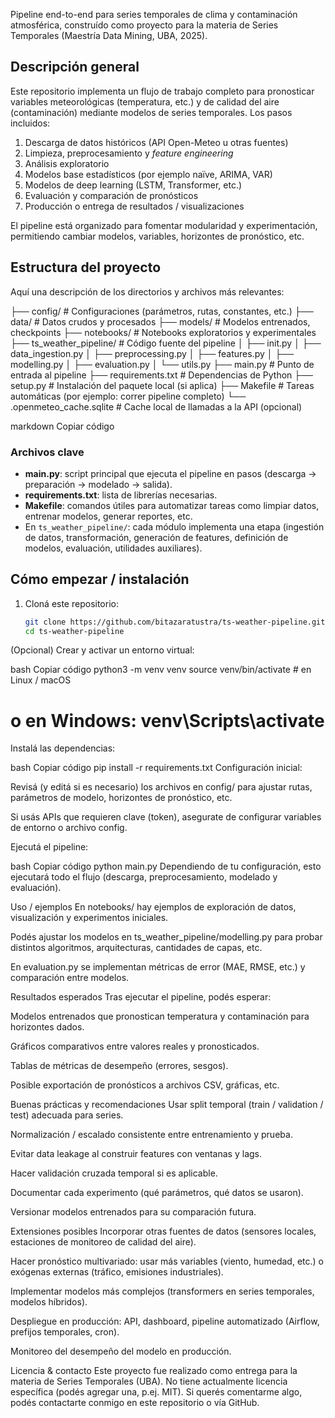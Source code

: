Pipeline end-to-end para series temporales de clima y contaminación atmosférica, construído como proyecto para la materia de Series Temporales (Maestría Data Mining, UBA, 2025).

## Descripción general

Este repositorio implementa un flujo de trabajo completo para pronosticar variables meteorológicas (temperatura, etc.) y de calidad del aire (contaminación) mediante modelos de series temporales. Los pasos incluidos:

1. Descarga de datos históricos (API Open-Meteo u otras fuentes)  
2. Limpieza, preprocesamiento y *feature engineering*  
3. Análisis exploratorio  
4. Modelos base estadísticos (por ejemplo naïve, ARIMA, VAR)  
5. Modelos de deep learning (LSTM, Transformer, etc.)  
6. Evaluación y comparación de pronósticos  
7. Producción o entrega de resultados / visualizaciones  

El pipeline está organizado para fomentar modularidad y experimentación, permitiendo cambiar modelos, variables, horizontes de pronóstico, etc.

## Estructura del proyecto

Aquí una descripción de los directorios y archivos más relevantes:

├── config/ # Configuraciones (parámetros, rutas, constantes, etc.)
├── data/ # Datos crudos y procesados
├── models/ # Modelos entrenados, checkpoints
├── notebooks/ # Notebooks exploratorios y experimentales
├── ts_weather_pipeline/ # Código fuente del pipeline
│ ├── init.py
│ ├── data_ingestion.py
│ ├── preprocessing.py
│ ├── features.py
│ ├── modelling.py
│ ├── evaluation.py
│ └── utils.py
├── main.py # Punto de entrada al pipeline
├── requirements.txt # Dependencias de Python
├── setup.py # Instalación del paquete local (si aplica)
├── Makefile # Tareas automáticas (por ejemplo: correr pipeline completo)
└── .openmeteo_cache.sqlite # Cache local de llamadas a la API (opcional)

markdown
Copiar código

### Archivos clave

- **main.py**: script principal que ejecuta el pipeline en pasos (descarga → preparación → modelado → salida).  
- **requirements.txt**: lista de librerías necesarias.  
- **Makefile**: comandos útiles para automatizar tareas como limpiar datos, entrenar modelos, generar reportes, etc.  
- En `ts_weather_pipeline/`: cada módulo implementa una etapa (ingestión de datos, transformación, generación de features, definición de modelos, evaluación, utilidades auxiliares).

## Cómo empezar / instalación

1. Cloná este repositorio:

   ```bash
   git clone https://github.com/bitazaratustra/ts-weather-pipeline.git
   cd ts-weather-pipeline
(Opcional) Crear y activar un entorno virtual:

bash
Copiar código
python3 -m venv venv
source venv/bin/activate     # en Linux / macOS
# o en Windows: venv\Scripts\activate
Instalá las dependencias:

bash
Copiar código
pip install -r requirements.txt
Configuración inicial:

Revisá (y editá si es necesario) los archivos en config/ para ajustar rutas, parámetros de modelo, horizontes de pronóstico, etc.

Si usás APIs que requieren clave (token), asegurate de configurar variables de entorno o archivo config.

Ejecutá el pipeline:

bash
Copiar código
python main.py
Dependiendo de tu configuración, esto ejecutará todo el flujo (descarga, preprocesamiento, modelado y evaluación).

Uso / ejemplos
En notebooks/ hay ejemplos de exploración de datos, visualización y experimentos iniciales.

Podés ajustar los modelos en ts_weather_pipeline/modelling.py para probar distintos algoritmos, arquitecturas, cantidades de capas, etc.

En evaluation.py se implementan métricas de error (MAE, RMSE, etc.) y comparación entre modelos.

Resultados esperados
Tras ejecutar el pipeline, podés esperar:

Modelos entrenados que pronostican temperatura y contaminación para horizontes dados.

Gráficos comparativos entre valores reales y pronosticados.

Tablas de métricas de desempeño (errores, sesgos).

Posible exportación de pronósticos a archivos CSV, gráficas, etc.

Buenas prácticas y recomendaciones
Usar split temporal (train / validation / test) adecuada para series.

Normalización / escalado consistente entre entrenamiento y prueba.

Evitar data leakage al construir features con ventanas y lags.

Hacer validación cruzada temporal si es aplicable.

Documentar cada experimento (qué parámetros, qué datos se usaron).

Versionar modelos entrenados para su comparación futura.

Extensiones posibles
Incorporar otras fuentes de datos (sensores locales, estaciones de monitoreo de calidad del aire).

Hacer pronóstico multivariado: usar más variables (viento, humedad, etc.) o exógenas externas (tráfico, emisiones industriales).

Implementar modelos más complejos (transformers en series temporales, modelos híbridos).

Despliegue en producción: API, dashboard, pipeline automatizado (Airflow, prefijos temporales, cron).

Monitoreo del desempeño del modelo en producción.

Licencia & contacto
Este proyecto fue realizado como entrega para la materia de Series Temporales (UBA). No tiene actualmente licencia específica (podés agregar una, p.ej. MIT).
Si querés comentarme algo, podés contactarte conmigo en este repositorio o vía GitHub.

